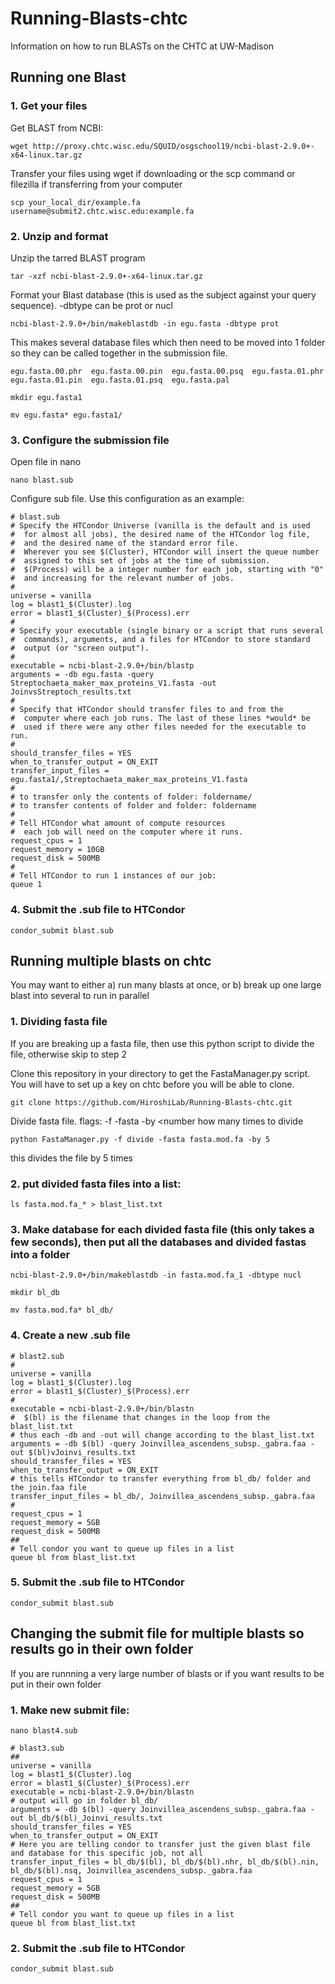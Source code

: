 # Running-Blasts-chtc
Information on how to run BLASTs on the CHTC at UW-Madison

## Running one Blast
### 1. Get your files
Get BLAST from NCBI:

    wget http://proxy.chtc.wisc.edu/SQUID/osgschool19/ncbi-blast-2.9.0+-x64-linux.tar.gz
    
Transfer your files using wget if downloading or the scp command or filezilla if transferring from your computer

    scp your_local_dir/example.fa username@submit2.chtc.wisc.edu:example.fa
    
### 2. Unzip and format
Unzip the tarred BLAST program

    tar -xzf ncbi-blast-2.9.0+-x64-linux.tar.gz
    
Format your Blast database (this is used as the subject against your query sequence). -dbtype can be prot or nucl

    ncbi-blast-2.9.0+/bin/makeblastdb -in egu.fasta -dbtype prot 

This makes several database files which then need to be moved into 1 folder so they can be called together in the submission file.

    egu.fasta.00.phr  egu.fasta.00.pin  egu.fasta.00.psq  egu.fasta.01.phr  egu.fasta.01.pin  egu.fasta.01.psq  egu.fasta.pal
    
    mkdir egu.fasta1
    
    mv egu.fasta* egu.fasta1/
    
### 3. Configure the submission file
Open file in nano

    nano blast.sub

Configure sub file. Use this configuration as an example:

    # blast.sub
    # Specify the HTCondor Universe (vanilla is the default and is used
    #  for almost all jobs), the desired name of the HTCondor log file,
    #  and the desired name of the standard error file.
    #  Wherever you see $(Cluster), HTCondor will insert the queue number
    #  assigned to this set of jobs at the time of submission.
    #  $(Process) will be a integer number for each job, starting with "0"
    #  and increasing for the relevant number of jobs.
    #
    universe = vanilla
    log = blast1_$(Cluster).log
    error = blast1_$(Cluster)_$(Process).err
    #
    # Specify your executable (single binary or a script that runs several
    #  commands), arguments, and a files for HTCondor to store standard
    #  output (or "screen output").
    #
    executable = ncbi-blast-2.9.0+/bin/blastp
    arguments = -db egu.fasta -query Streptochaeta_maker_max_proteins_V1.fasta -out JoinvsStreptoch_results.txt
    #
    # Specify that HTCondor should transfer files to and from the
    #  computer where each job runs. The last of these lines *would* be
    #  used if there were any other files needed for the executable to run.
    #
    should_transfer_files = YES
    when_to_transfer_output = ON_EXIT
    transfer_input_files = egu.fasta1/,Streptochaeta_maker_max_proteins_V1.fasta
    # 
    # to transfer only the contents of folder: foldername/ 
    # to transfer contents of folder and folder: foldername
    #
    # Tell HTCondor what amount of compute resources
    #  each job will need on the computer where it runs.
    request_cpus = 1
    request_memory = 10GB
    request_disk = 500MB
    #
    # Tell HTCondor to run 1 instances of our job:
    queue 1
    
### 4. Submit the .sub file to HTCondor

    condor_submit blast.sub
    
## Running multiple blasts on chtc
You may want to either a) run many blasts at once, or b) break up one large blast into several to run in parallel

### 1. Dividing fasta file
If you are breaking up a fasta file, then use this python script to divide the file, otherwise skip to step 2

Clone this repository in your directory to get the FastaManager.py script. You will have to set up a key on chtc before you will be able to clone.

    git clone https://github.com/HiroshiLab/Running-Blasts-chtc.git
    
Divide fasta file. flags: -f <function> -fasta <fasta file> -by <number how many times to divide

    python FastaManager.py -f divide -fasta fasta.mod.fa -by 5
    
this divides the file by 5 times

### 2. put divided fasta files into a list:

    ls fasta.mod.fa_* > blast_list.txt
    
### 3. Make database for each divided fasta file (this only takes a few seconds), then put all the databases and divided fastas into a folder

    ncbi-blast-2.9.0+/bin/makeblastdb -in fasta.mod.fa_1 -dbtype nucl
    
    mkdir bl_db
    
    mv fasta.mod.fa* bl_db/

### 4. Create a new .sub file

    # blast2.sub
    #
    universe = vanilla
    log = blast1_$(Cluster).log
    error = blast1_$(Cluster)_$(Process).err
    #
    executable = ncbi-blast-2.9.0+/bin/blastn 
    #  $(bl) is the filename that changes in the loop from the blast_list.txt
    # thus each -db and -out will change according to the blast_list.txt
    arguments = -db $(bl) -query Joinvillea_ascendens_subsp._gabra.faa -out $(bl)vJoinvi_results.txt
    should_transfer_files = YES
    when_to_transfer_output = ON_EXIT
    # this tells HTCondor to transfer everything from bl_db/ folder and the join.faa file
    transfer_input_files = bl_db/, Joinvillea_ascendens_subsp._gabra.faa
    #
    request_cpus = 1
    request_memory = 5GB
    request_disk = 500MB
    ##
    # Tell condor you want to queue up files in a list
    queue bl from blast_list.txt
    
### 5. Submit the .sub file to HTCondor

    condor_submit blast.sub
    
## Changing the submit file for multiple blasts so results go in their own folder
If you are runnning a very large number of blasts or if you want results to be put in their own folder

### 1. Make new submit file:

    nano blast4.sub
    
    # blast3.sub
    ##
    universe = vanilla
    log = blast1_$(Cluster).log
    error = blast1_$(Cluster)_$(Process).err
    executable = ncbi-blast-2.9.0+/bin/blastn
    # output will go in folder bl_db/
    arguments = -db $(bl) -query Joinvillea_ascendens_subsp._gabra.faa -out bl_db/$(bl)_Joinvi_results.txt
    should_transfer_files = YES
    when_to_transfer_output = ON_EXIT
    # Here you are telling condor to transfer just the given blast file and database for this specific job, not all
    transfer_input_files = bl_db/$(bl), bl_db/$(bl).nhr, bl_db/$(bl).nin, bl_db/$(bl).nsq, Joinvillea_ascendens_subsp._gabra.faa
    request_cpus = 1
    request_memory = 5GB
    request_disk = 500MB
    ##
    # Tell condor you want to queue up files in a list
    queue bl from blast_list.txt

### 2. Submit the .sub file to HTCondor

    condor_submit blast.sub

    


